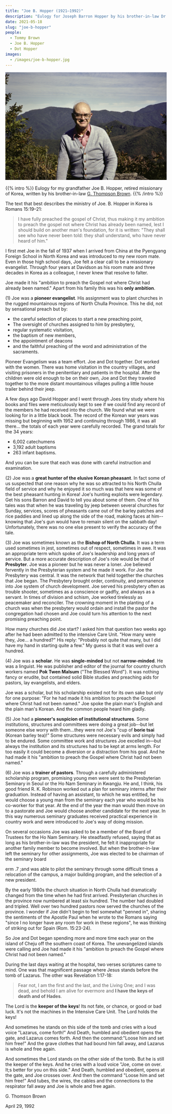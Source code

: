 ```yaml
---
title: "Joe B. Hopper (1921–1992)"
description: "Eulogy for Joseph Barron Hopper by his brother-in-law Dr. G. Thomson Brown."
date: 2021-05-18
slug: "joe-b-hopper"
people:
  - Tommy Brown
  - Joe B. Hopper
  - Dot Hopper
images:
  - /images/joe-b-hopper.jpg
---
```


![Portrait of Joe B. Hopper](/static/joe-b-hopper.jpg)

{{% intro %}}
Eulogy for my grandfather Joe B. Hopper, retired missionary of Korea, written by his brother-in-law [G. Thompson Brown](https://en.wikipedia.org/wiki/G._Thompson_Brown).
{{% /intro %}}

The text that best describes the ministry of Joe. B. Hopper in Korea is Romans 15:19–21:

> I have fully preached the gospel of Christ, thus making it my ambition to preach the gospel not where Christ has already been named, lest I should build on another man's foundation, for it is written: "They shall see who have never been told: they shall understand, who have never heard of him."

I first met Joe in the fall of 1937 when I arrived from China at the Pyengyang Foreign School in North Korea and was introduced to my new room mate. Even in those high school days, Joe felt a clear call to be a missionary evangelist. Through four years at Davidson as his room mate and three decades in Korea as a colleague, I never knew that resolve to falter.

Joe made it his "ambition to preach the Gospel not where Christ had already been named." Apart from his family this was his __only ambition__.

(1) Joe was a __pioneer evangelist__. His assignment was to plant churches in the rugged mountainous regions of North Chulla Province. This he did, not by sensational preach but by:

- the careful selection of places to start a new preaching point,
- The oversight of churches assigned to him by presbytery,
- regular systematic visitation,
- the baptism of new members,
- the appointment of deacons
- and the faithful preaching of the word and administration of the sacraments.

Pioneer Evangelism was a team effort. Joe and Dot together. Dot worked with the women. There was home visitation in the country villages, and visiting prisoners in the penitentiary and patients in the hospital. After the children were old enough to be on their own, Joe and Dot they traveled together to the more distant mountainous villages pulling a little house trailer behind their jeep.

A few days ago David Hopper and I went through Joes tiny study where his books and files were meticulously kept to see if we could find any record of the members he had received into the church. We found what we were looking for in a little black book. The record of the Korean war years was missing but beginning with 1952 and continuing through 1986, it was all there… the totals of each year were carefully recorded. The grand totals for the 34 years:

- 6,002 catechumens
- 3,192 adult baptisms
- 263 infant baptisms.

And you can be sure that each was done with careful instruction and examination.

(2) Joe was a __great hunter of the elusive Korean pheasant__. In fact some of us suspected that one reason why he was so attracted to his North Chulla field of service and why he enjoyed it so much was that here was some of the best pheasant hunting in Korea! Joe's hunting exploits were legendary. Get his sons Barron and David to tell you about some of them. One of his tales was that when he was traveling by jeep between several churches for Sunday, services, scores of pheasants came out of the barley patches and rice paddies and lined up along the side of the road, making faces at him--knowing that Joe's gun would have to remain silent on the sabbath day! Unfortunately, there was no one else present to verify the accuracy of the tale.

(3) Joe was sometimes known as the __Bishop of North Chulla__. It was a term used sometimes in jest, sometimes out of respect, sometimes in awe. It was an appropriate term which spoke of Joe's leadership and long years of service. But a more accurate description of Joe's role would be that of __Presbyter__. Joe was a pioneer but he was never a loner. Joe believed fervently in the Presbyterian system and he made it work. For Joe the Presbytery was central. It was the network that held together the churches that Joe began. The Presbytery brought order, continuity, and permanence into Joe system of church development. Joe served his presbytery often as trouble shooter, sometimes as a conscience or gadfly, and always as a servant. In times of division and schism, Joe worked tirelessly as peacemaker and reconciler. The crowning moment in the planting of a church was when the presbytery would ordain and install the pastor the congregation had chosen and Joe could turn his attention to the next promising preaching point.

How many churches did Joe start? I asked him that question two weeks ago after he had been admitted to the intensive Care Unit. "How many were they, Joe... a hundred?" His reply: "Probably not quite that many, but I did have my hand in starting quite a few." My guess is that it was well over a hundred.

(4) Joe was a __scholar__. He was __single-minded__ but not __narrow-minded__. He was a linguist. He was publisher and editor of the journal for country church workers named __Pok Twen Malsum__ ("The Blessed Word"}. It was nothing fancy or erudite, but contained solid Bible studies and preaching aids for pastors, lay evangelists, and elders.

Joe was a scholar, but his scholarship existed not for its own sake but only for one purpose: "For he had made it his ambition to preach the Gospel where Christ had not been named." Joe spoke the plain man's English and the plain man's Korean. And the common people heard him gladly.

(5) Joe had a __pioneer's suspicion of institutional structures__. Some institutions, structures and committees were doing a great job--but let someone else worry with them...they were not Joe's "cup of __borie tsai__ (Korean barley tea)!" Some structures were necessary evils and simply had to be endured. Some committee work and structures Joe excelled in—but always the institution and its structures had to be kept at arms length. For too easily it could become a diversion or a distraction from his goal. And he had made it his "ambition to preach the Gospel where Christ had not been named."

(6) Joe was a __trainer of pastors__. Through a carefully administered scholarship program, promising young men were sent to the Presbyterian Seminary in Seoul or the Ho Nam Seminary in Kwangju. He and, I think, his good friend R. K. Robinson worked out a plan for seminary interns after their graduation. Instead of having an assistant, to which he was entitled, he would choose a young man from the seminary each year who would be his co-worker for that year. At the end of the year the man would then move on to a pastorate and Joe would choose another candidate for the next year. In this way numerous seminary graduates received practical experience in country work and were introduced to Joe's way of doing mission.

On several occasions Joe was asked to be a member of the Board of Trustees for the Ho Nam Seminary. He steadfastly refused, saying that as long as his brother-in-law was the president, he felt it inappropriate for another family member to become involved. But when the brother-in-law left the seminary for other assignments, Joe was elected to be chairman of the seminary board

erm .7 ;and was able to pilot the seminary through some difficult times a relocation of the campus, a major building program, and the selection of a new president.

By the early 1980s the church situation in North Chulla had dramatically changed from the time when he had first arrived. Presbyterian churches in the province now numbered at least six hundred. The number had doubled and tripled. Well over two hundred pastors now served the churches of the province. I wonder if Joe didn't begin to feel somewhat "penned in", sharing the sentiments of the Apostle Paul when he wrote to the Romans saying "since I no longer have any room for work in these regions", he was thinking of striking out for Spain (Rom. 15:23-24).

So Joe and Dot began spending more and more time each year on the island of Cheju off the southern coast of Korea. The unevangelized islands were calling and Joe had made it his "ambition to preach the Gospel where Christ had not been named."

During the last days waiting at the hospital, two verses scriptures came to mind. One was that magnificent passage where Jesus stands before the tomb of Lazarus. The other was Revelation 1:17-18:

> Fear not, I am the first and the last, and the Living One; and I was dead, and behold I am alive for evermore and __I have the keys of death and of Hades__.

The Lord is the __keeper of the keys__! Its not fate, or chance, or good or bad luck. It's not the machines in the Intensive Care Unit. The Lord holds the keys!

And sometimes he stands on this side of the tomb and cries with a loud voice "Lazarus, come forth!" And Death, humbled and obedient opens the gate, and Lazarus comes forth. And then the command:"Loose him and set him free!" And the grave clothes that had bound him fall away, and Lazarus is whole and free again.

And sometimes the Lord stands on the other side of the tomb. But he is still the keeper of the keys. And he cries with a loud voice "Joe, come on over. It;s better for you on this side." And Death, humbled and obedient, opens at the gate, and Joe crosses over. And then the command "Loose him and set him free!" And tubes, the wires, the cables and the connections to the respirator fall away and Joe is whole and free again.

G. Thomson Brown

April 29, 1992
